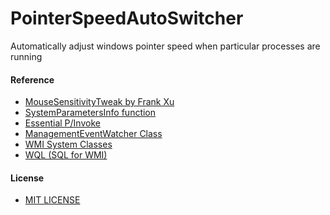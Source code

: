 # PointerSpeedAutoSwitcher
Automatically adjust windows pointer speed when particular processes are running

#### Reference
* [MouseSensitivityTweak by Frank Xu](https://github.com/northbright/MouseSensitivityTweak)
* [SystemParametersInfo function](https://msdn.microsoft.com/en-us/library/windows/desktop/ms724947(v=vs.85).aspx)
* [Essential P/Invoke](https://www.codeproject.com/Articles/12121/Essential-P-Invoke)
* [ManagementEventWatcher Class](https://docs.microsoft.com/en-us/dotnet/api/system.management.managementeventwatcher?view=netframework-4.7.2)
* [WMI System Classes](https://docs.microsoft.com/en-us/windows/desktop/WmiSdk/wmi-system-classes)
* [WQL (SQL for WMI)](https://docs.microsoft.com/en-us/windows/desktop/WmiSdk/wql-sql-for-wmi)

#### License
* [MIT LICENSE](./LICENSE)
